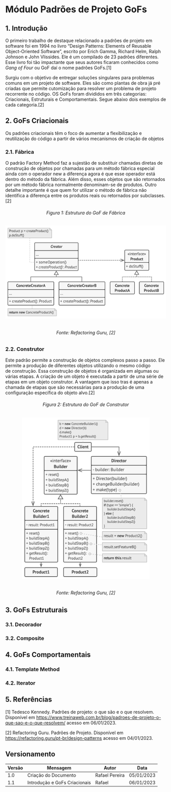 # Módulo Padrões de Projeto GoFs

## 1. Introdução
O primeiro trabalho de destaque relacionado a padrões de projeto em software foi em 1994 no livro “Design Patterns: Elements of Reusable Object-Oriented Software”, escrito por Erich Gamma, Richard Helm, Ralph Johnson e John Vlissides. Ele é um compilado de 23 padrões diferentes. Esse livro foi tão impactante que seus autores ficaram conhecidos como *Gang of Four* ou GoF daí o nome padrões GoFs.[1]

Surgiu com o objetivo de entregar soluções singulares para problemas comuns em um projeto de software. Eles são como plantas de obra já pré criadas que permite cutomização para resolver um problema de projeto recorrente no código. OS GoFs foram divididos em três categorias: Criacionais, Estruturais e Comportamentais. Segue abaixo dois exemplos de cada categoria.[2]

## 2. GoFs Criacionais
Os padrões criacionais têm o foco de aumentar a flexibilização e reutilização do código a partir de vários mecanismos de criação de objetos
### 2.1. Fábrica
O padrão Factory Method faz a sujestão de substituir chamadas diretas de construção de objetos por chamadas para um método fábrica especial ainda com o operador new a diferença agora é que esse operador está dentro do método da fábrica. Além disso, esses objetos que são retornados por um método fábrica normalmente denominam-se de produtos. Outro detalhe importante é que quem for utilizar o método de fábrica não identifica a diferença entre os produtos reais ou retornados por subclasses.[2]

<h6 align='center'>Figura 1: Estrutura do GoF de Fábrica<h6/>

<center>
<img width="600px" src="../assets/padroes_de_projeto/Gof_fabrica.png" alt="fabrica"> 
</center>

<h6 align='center'>Fonte: Refactoring Guru, [2]<h6/>

### 2.2. Construtor

Este padrão permite a construção de objetos complexos passo a passo. Ele permite a produção de diferentes objetos utilizando o mesmo código de construção. Essa construção de objetos é organizada em algumas ou várias etapas. A criação de um objeto é executada a partir de uma série de etapas em um objeto construtor. A vantagem que isso tras é apenas a chamada de etapas que são necessárias para a produção de uma configuração específica do objeto alvo.[2]

<h6 align='center'>Figura 2: Estrutura do GoF de Construtor<h6/>

<center>
<img width="400px" src="../assets/padroes_de_projeto/Gof_construtor.png" alt="construtor"> 
</center>

<h6 align='center'>Fonte: Refactoring Guru, [2]<h6/>

## 3. GoFs Estruturais

### 3.1. Decorador

### 3.2. Composite

## 4. GoFs Comportamentais

### 4.1. Template Method

### 4.2. Iterator

## 5. Referências
[1] Tedesco Kennedy. Padrões de projeto: o que são e o que resolvem. Disponível em <https://www.treinaweb.com.br/blog/padroes-de-projeto-o-que-sao-e-o-que-resolvem/> acesso em 06/01/2023.

[2] Refactoring Guru. Padrões de Projeto. Disponível em <https://refactoring.guru/pt-br/design-patterns> acesso em 04/01/2023.

## Versionamento
| Versão | Mensagem              | Autor        | Data       |
|--------|-----------------------|--------------|------------|
| 1.0    | Criação do Documento  | Rafael Pereira| 05/01/2023|
| 1.1    | Introdução e GoFs Criacionais      | Rafael       | 06/01/2023|